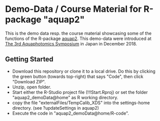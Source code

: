 # Demo-Data / Course Material for R-package "aquap2"

This is the demo data resp. the course material showcasing some of the functions of the R-package [aquap2](https://github.com/bpollner/aquap2).
This demo-data were introduced at [The 3rd Aquaphotomics Symposium](http://conference.aquaphotomics.com/) in Japan in December 2018.

## Getting Started
* Download this repository or clone it to a local drive. Do this by clicking the green button (towards top-right) that says "Code", then click "Download ZIP".
* Unzip, open folder.
* Start either the R-Studio project file (!!!Start.Rproj) or set the folder "aquap2_demoData@home" as R working directory. 
* copy the file "externalFiles/TempCalib_XDS" into the settings-home directory. (see ?updateSettings in aquap2) 
* Execute the code in "aquap2_demoData@home/R-code".
